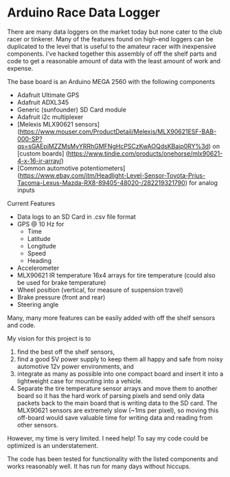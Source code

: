 # Arduino Race Data Logger

There are many data loggers on the market today but none cater to the club racer or tinkerer. Many of the features found on high-end loggers can be duplicated to the level that is useful to the amateur racer with inexpensive components. I've hacked together this assembly of off the shelf parts and code to get a reasonable amount of data with the least amount of work and expense.

The base board is an Arduino MEGA 2560 with the following components
* Adafruit Ultimate GPS
* Adafruit ADXL345
* Generic (sunfounder) SD Card module
* Adafruit i2c multiplexer
* [Melexis MLX90621 sensors] (https://www.mouser.com/ProductDetail/Melexis/MLX90621ESF-BAB-000-SP?qs=sGAEpiMZZMsMyYRRhGMFNgHcPSCzKwAOQdsKBaip0RY%3d) on [custom boards] (https://www.tindie.com/products/onehorse/mlx90621-4-x-16-ir-array/)
* [Common automotive potentiometers] (https://www.ebay.com/itm/Headlight-Level-Sensor-Toyota-Prius-Tacoma-Lexus-Mazda-RX8-89405-48020-/282219321790) for analog inputs 

Current Features
* Data logs to an SD Card in .csv file format
* GPS @ 10 Hz for
  * Time
  * Latitude
  * Longitude
  * Speed
  * Heading
* Accelerometer
* MLX90621 IR temperature 16x4 arrays for tire temperature (could also be used for brake temperature)
* Wheel position (vertical, for measure of suspension travel)
* Brake pressure (front and rear)
* Steering angle

Many, many more features can be easily added with off the shelf sensors and code.

My vision for this project is to 
1. find the best off the shelf sensors, 
2. find a good 5V power supply to keep them all happy and safe from noisy automotive 12v power environments, and 
3. integrate as many as possible into one compact board and insert it into a lightweight case for mounting into a vehicle. 
4. Separate the tire temperature sensor arrays and move them to another board so it has the hard work of parsing pixels and send only data packets back to the main board that is writing data to the SD card. The MLX90621 sensors are extremely slow (~1ms per pixel), so moving this off-board would save valuable time for writing data and reading from other sensors.

However, my time is very limited. I need help! To say my code could be optimized is an understatement.

The code has been tested for functionality with the listed components and works reasonably well. It has run for many days without hiccups.
